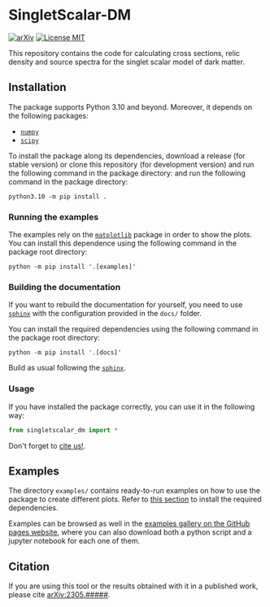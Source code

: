 # SingletScalar-DM

[![arXiv](https://img.shields.io/static/v1?label=arXiv&message=2305.XXXXX&color=red&style=for-the-badge)](https://arxiv.org/abs/2305.XXXXX)
[![License MIT](https://img.shields.io/static/v1?label=License&message=MIT&color=yellow&style=for-the-badge)](https://opensource.org/licenses/MIT)

This repository contains the code for calculating cross sections, relic density
and source spectra for the singlet scalar model of dark matter.

## Installation

The package supports Python 3.10 and beyond.
Moreover, it depends on the following packages:

* [`numpy`](https://numpy.org/)
* [`scipy`](https://scipy.org/)

To install the package along its dependencies, download a release (for stable
version) or clone this repository (for development version) and run the following
command in the package directory:
and run the following command in the package directory:

```shell
python3.10 -m pip install .
```
### Running the examples

The examples rely on the [`matplotlib`](https://matplotlib.org/) package in order to show the plots.
You can install this dependence using the following command in the package root
directory:

```shell
python -m pip install '.[examples]'
```

### Building the documentation

If you want to rebuild the documentation for yourself, you need to use [`sphinx`](https://www.sphinx-doc.org/en/master/)
with the configuration provided in the `docs/` folder.

You can install the required dependencies using the following command in the package
root directory:

```shell
python -m pip install '.[docs]'
```

Build as usual following the [`sphinx`](https://www.sphinx-doc.org/en/master/).

### Usage

If you have installed the package correctly, you can use it in the following
way:

```python
from singletscalar_dm import *
```

Don't forget to [cite us!](#citation).

## Examples

The directory `examples/` contains ready-to-run examples on how to use the package
to create different plots.
Refer to [this section](#running-the-examples) to install the required dependencies.

Examples can be browsed as well in the [examples gallery on the GitHub pages website](missing),
where you can also download both a python script and a jupyter notebook for each
one of them.

## Citation

If you are using this tool or the results obtained with it in a published work,
please cite [arXiv:2305.#####](https://arxiv.org/abs/2305.XXXXX).
